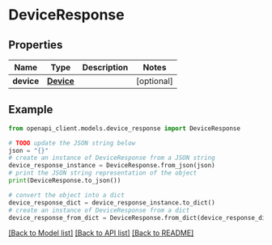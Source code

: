 # DeviceResponse


## Properties

Name | Type | Description | Notes
------------ | ------------- | ------------- | -------------
**device** | [**Device**](Device.md) |  | [optional] 

## Example

```python
from openapi_client.models.device_response import DeviceResponse

# TODO update the JSON string below
json = "{}"
# create an instance of DeviceResponse from a JSON string
device_response_instance = DeviceResponse.from_json(json)
# print the JSON string representation of the object
print(DeviceResponse.to_json())

# convert the object into a dict
device_response_dict = device_response_instance.to_dict()
# create an instance of DeviceResponse from a dict
device_response_from_dict = DeviceResponse.from_dict(device_response_dict)
```
[[Back to Model list]](../README.md#documentation-for-models) [[Back to API list]](../README.md#documentation-for-api-endpoints) [[Back to README]](../README.md)


